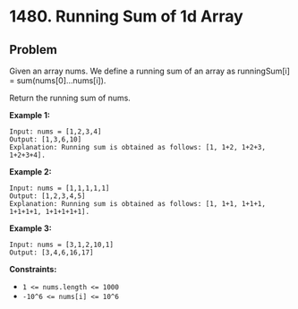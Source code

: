 # 1480. Running Sum of 1d Array

## Problem

Given an array nums. We define a running sum of an array as runningSum[i] = sum(nums[0]…nums[i]).

Return the running sum of nums.

**Example 1:**
```
Input: nums = [1,2,3,4]
Output: [1,3,6,10]
Explanation: Running sum is obtained as follows: [1, 1+2, 1+2+3, 1+2+3+4].
```

**Example 2:**
```
Input: nums = [1,1,1,1,1]
Output: [1,2,3,4,5]
Explanation: Running sum is obtained as follows: [1, 1+1, 1+1+1, 1+1+1+1, 1+1+1+1+1].
```

**Example 3:**
```
Input: nums = [3,1,2,10,1]
Output: [3,4,6,16,17]
```

**Constraints:**
* ```1 <= nums.length <= 1000```
* ```-10^6 <= nums[i] <= 10^6```

